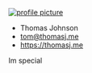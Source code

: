 [ ![profile picture](https://images.weserv.nl/?url=thomasj.me/assets/images/outline.png&q=95) ](http://thomasj.me)

- Thomas Johnson
- tom@thomasj.me
- https://thomasj.me

Im special
